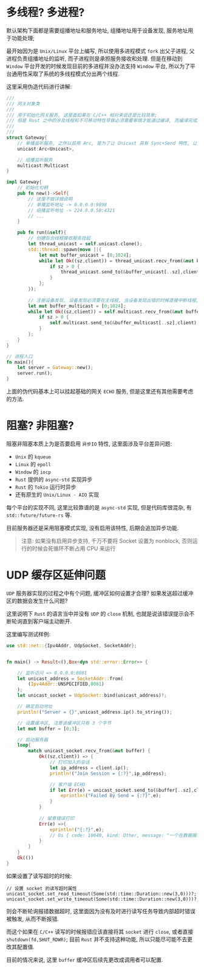 # 多线程? 多进程?

默认架构下面都是需要组播地址和服务地址, 组播地址用于设备发现, 服务地址用于功能处理;

最开始因为是 `Unix/Linux` 平台上编写, 所以使用多进程模式 `fork` 出父子进程, 父进程负责组播地址的监听, 而子进程则是承担服务接收和处理.
但是在移动到 `Window` 平台开发的时候发现目前的多进程并没办法支持 `Window` 平台, 所以为了平台通用性采取了系统的多线程模式分出两个线程.

这里采用伪造代码进行讲解:

```rust
///
/// 网关对象类
///
/// 用于初始化网关服务, 这里面如果在 C/C++ 相对来说还是比较简单;
/// 但是 Rust 之中的涉及线程和不可移动特性导致必须需要审慎才能通过编译, 而编译完成就代表不会出错
/// 
/// 
struct Gateway{
    // 单播监听服务, 之所以启用 Arc, 是为了让 Unicast 具有 Sync+Send 特性, 让其可以发送给线程处理
    unicast:Arc<Unicast>,

    // 组播监听服务
    multicast:Multicast
}

impl Gateway{
    // 初始化句柄
    pub fn new()->Self{
        // 这里不做详细说明
        // 单播监听地址 -> 0.0.0.0:9898
        // 组播监听地址 -> 224.0.0.50:4321
        // ...
    }

    pub fn run(&self){
        // 创建后台线程接收服务挂起
        let thread_unicast = self.unicast.clone();
        std::thread::spawn(move ||{
            let mut buffer_unicast = [0;1024];
            while let Ok((sz,client)) = thread_unicast.recv_from(&mut buffer_unicast) {
                if sz > 0 {
                    thread_unicast.send_to(&buffer_unicast[..sz],client);
                }
            };
        });
    
        // 注册设备发现, 设备发现必须要在主线程, 当设备发现出错的时候直接中断线程, 而不是等待服务线程主导中断
        let mut buffer_multicast = [0;1024];
        while let Ok((sz,client)) = self.multicast.recv_from(&mut buffer_multicast) {
            if sz > 0 {
                self.multicast.send_to(&buffer_multicast[..sz],client);
            }
        };
    }
}

// 进程入口
fn main(){
    let server = Gateway::new();
    server.run();
}
```

上面的伪代码基本上可以挂起基础的网关 `ECHO` 服务, 但是这里还有其他需要考虑的方法.

# 阻塞? 非阻塞? 

阻塞非阻塞本质上为是否要启用 `异步IO` 特性, 这里面涉及平台差异问题:
* `Unix` 的 `kqueue`
* `Linux` 的 `epoll`
* `Window` 的 `iocp`
* `Rust` 提供的 `async-std` 实现异步
* `Rust` 的 `Tokio` 运行时异步
* 还有原生的 `Unix/Linux - AIO` 实现

每个平台的实现不同, 这里比较靠谱的是 `async-std` 实现, 但是代码库很混杂, 有 `std::future/future-rs` 等.

目前服务器还是采用阻塞模式实现, 没有启用该特性, 后期会追加异步功能.

> 注意: 如果没有启用异步支持, 千万不要将 Socket 设置为 nonblock, 否则运行的时候会死循环不断占用 CPU 来运行

# UDP 缓存区延伸问题

`UDP` 服务器实现的过程之中有个问题, 缓冲区如何设置才合理? 如果发送超过缓冲区的数据会发生什么问题?

这里说明下 `Rust` 的语言当中并没有 `UDP` 的 `close` 机制, 也就是说该错误提示会不断轮询直到客户端主动断开.

这里编写测试样例:

```rust
use std::net::{Ipv4Addr, UdpSocket, SocketAddr};


fn main() -> Result<(),Box<dyn std::error::Error>> {

    // 监听访问 => 0.0.0.0:8081
    let unicast_address = SocketAddr::from(
        (Ipv4Addr::UNSPECIFIED,8081)
    );
    let unicast_socket = UdpSocket::bind(unicast_address)?;

    // 确定启动地址
    println!("Server = {}",unicast_address.ip().to_string());

    // 设置缓冲区, 注意该缓冲区只有 3 个字节
    let mut buffer = [0;3];

    // 启动服务器
    loop{
        match unicast_socket.recv_from(&mut buffer) {
            Ok((sz,client)) => {
                // 打印加入的会话
                let ip_address = client.ip();
                println!("Join Session = {:?}",ip_address);

                // 客户端 ECHO
                if let Err(e) = unicast_socket.send_to(&buffer[..sz],client){
                    eprintln!("Failed By Send = {:?}",e);
                }
            }
            
            // 留意错误打印
            Err(e) =>{
                eprintln!("{:?}",e);
                // Os { code: 10040, kind: Other, message: "一个在数据报套接字上发送的消息大于内部消息缓冲区或其他一些网络限制，或该用户用于接收数据报的缓冲区比数据报小。" }
            }
        }
    }
    Ok(())
}
```

如果设置了读写超时的时候:

```plain
// 设置 socket 的读写超时属性
unicast_socket.set_read_timeout(Some(std::time::Duration::new(3,0)))?;
unicast_socket.set_write_timeout(Some(std::time::Duration::new(3,0)))?;
```

则会不断轮询报错数据超时, 这里面因为没有及时进行读写任务导致内部超时错误被触发, 从而不断报错.

而这个如果在 `C/C++` 读写的时候报错应该直接将其 `socket` 进行 `close`, 或者直接 `shutdown(fd,SHUT_RDWR)`; 
目前 `Rust` 并不支持这种功能, 所以只能尽可能不去更改其配置值.


目前的情况来说, 这里 `buffer` 缓冲区后续先更改成调用者可以配置.


